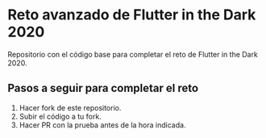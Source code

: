 # Reto avanzado de Flutter in the Dark 2020
Repositorio con el código base para completar el reto de Flutter in the Dark 2020.

## Pasos a seguir para completar el reto
1. Hacer fork de este repositorio.
2. Subir el código a tu fork.
3. Hacer PR con la prueba antes de la hora indicada.
